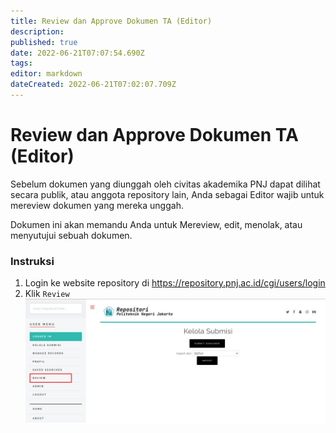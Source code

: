 ```yaml
---
title: Review dan Approve Dokumen TA (Editor)
description: 
published: true
date: 2022-06-21T07:07:54.690Z
tags: 
editor: markdown
dateCreated: 2022-06-21T07:02:07.709Z
---
```


# Review dan Approve Dokumen TA (Editor)

Sebelum dokumen yang diunggah oleh civitas akademika PNJ dapat dilihat secara publik, atau anggota repository lain, Anda sebagai Editor wajib untuk mereview dokumen yang mereka unggah.

Dokumen ini akan memandu Anda untuk Mereview, edit, menolak, atau menyutujui sebuah dokumen.

### Instruksi
1. Login ke website repository di https://repository.pnj.ac.id/cgi/users/login
1. Klik `Review`
![repository_review.jpg](/repository/repository_review.jpg)